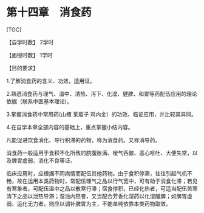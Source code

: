 # 第十四章　消食药

[TOC]

【自学时数】   2学时

【面授时数】   1学时

【目的要求】

1.了解消食药的含义、功效，适用证。

2.熟悉消食药与理气、温中、清热、泻下、化湿、健脾、和胃等药配伍应用的理论依据（联系中医基本理论)。

3.掌握消食药中常用药(山楂 莱菔子 鸡内金）的功效、临证应用，并比较其异同。

4.在自学本章全部内容的基础上，重点掌握小结内容。

凡能促进饮食消化、导行积滞的药物，称为消食药。又称消导药。

消食药一般适用于食积不化所致的脘腹胀满、嗳气吞酸、恶心呕吐、大便失常，以及脾胃虚弱、消化不良等证。

临床应用时，应根据不同病情而配伍其他药物。由于食积停滞，往往引起气机不畅，故在运用本类药物时，常配伍理气之品以行气宽中，可有助于消食化滞；若见有寒象者，可配伍温中之品以散寒行滞；宿食停积，已经化热者，可适当配伍苦寒清下之品以泄热导滞；湿浊内阻者，又当配合芳香化湿药以化湿醒脾；如脾胃虚弱、运化无力者，则应以调补脾胃为主，不能单纯依靠本类药物取效。
